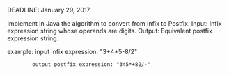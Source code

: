 DEADLINE: January 29, 2017 

   Implement in Java the algorithm to convert from Infix to Postfix. Input: Infix expression string whose operands are digits. 
   Output: Equivalent postfix expression string. 

   example: input infix expression: "3+4*5-8/2"

            output postfix expression: "345*+82/-"
